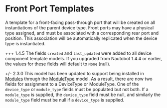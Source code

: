 # Front Port Templates

A template for a front-facing pass-through port that will be created on all instantiations of the parent device type. Front ports may have a physical type assigned, and must be associated with a corresponding rear port and position. This association will be automatically replicated when the device type is instantiated.

+++ 1.4.5
    The fields `created` and `last_updated` were added to all device component template models. If you upgraded from Nautobot 1.4.4 or earlier, the values for these fields will default to `None` (null).

+/- 2.3.0
    This model has been updated to support being installed in [Modules](module.md) through the [ModuleType](moduletype.md) model. As a result, there are now two fields for assignment to a DeviceType or ModuleType. One of the `device_type` or `module_type` fields must be populated but not both. If a `module_type` is supplied, the `device_type` field must be null, and similarly the `module_type` field must be null if a `device_type` is supplied.
